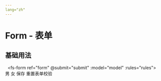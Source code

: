 ```yaml
---
lang="zh"
---
```


# Form - 表单

## 基础用法
&nbsp;
<fs-form ref="form" @submit="submit" :model="model" :rules="rules">
    <fs-form-item label="用户名:" prop="userName" > 
        <fs-input v-model="model.userName" placeholder="请输入用户名" />
    </fs-form-item>
    <fs-form-item label="密码:" prop="password"> 
        <fs-input type="password" show-password v-model="model.password" placeholder="请输入密码" />
    </fs-form-item>
    <fs-form-item label="性别:" prop="sex">
     <fs-radio-group v-model="model.sex">
      <fs-radio label=1>男</fs-radio>
      <fs-radio label=2>女</fs-radio>
      </fs-radio-group>
    </fs-form-item>
    <fs-button type="primary" v-on:click="submit">保存</fs-button>
    <fs-button v-on:click="reset">重置表单校验</fs-button>
</fs-form>

<script>
export default {
  data() {
    return {
        model: {
            userName: '',
            password: '',
            sex: '1'
        },
        rules: {
          userName: [
            { required: true, message: '用户名不能为空', trigger: 'blur' }
          ],
          password: [
            { required: true, message: '密码不能为空', trigger: 'blur' }
          ],
          sex: [
            { required: true, message: '', trigger: 'change' }
          ]
        }
    }
  },

  methods: {
    reset() {
      console.log(this.$refs.form.$emit('click-child'))
      this.$refs.form.$emit('click-child');
      // this.$refs.form.resetFileds()
    },
    submit() {
      this.$refs.form.validate((v) => {
        if(v) {

        }else {
          
        }
      })
    }
  }
};
</script>